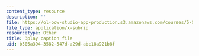 ```yaml
---
content_type: resource
description: ''
file: https://ol-ocw-studio-app-production.s3.amazonaws.com/courses/5-07sc-biological-chemistry-i-fall-2013/b505a3943582547da29dabc18a921b8f_XmS9DYHQHi0.vtt
file_type: application/x-subrip
resourcetype: Other
title: 3play caption file
uid: b505a394-3582-547d-a29d-abc18a921b8f
---
```

